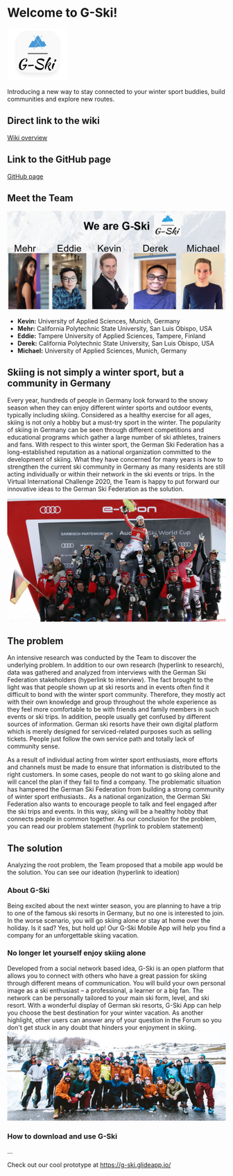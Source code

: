 # Welcome to G-Ski!
![gski](https://github.com/gxc-international-innovation-challenge/gxc-team-24/blob/main/gski.png)

Introducing a new way to stay connected to your winter sport buddies, build communities and explore new routes.

## Direct link to the wiki
[Wiki overview](https://github.com/gxc-international-innovation-challenge/gxc-team-24/wiki)

## Link to the GitHub page
[GitHub page](https://gxc-international-innovation-challenge.github.io/gxc-team-24)

## Meet the Team
![Teamphoto](https://github.com/gxc-international-innovation-challenge/gxc-team-24/blob/main/Team.PNG)
* **Kevin:** University of Applied Sciences, Munich, Germany
* **Mehr:** California Polytechnic State University, San Luis Obispo, USA
* **Eddie:** Tampere University of Applied Sciences, Tampere, Finland
* **Derek:** California Polytechnic State University, San Luis Obispo, USA
* **Michael:** University of Applied Sciences, Munich, Germany

## Skiing is not simply a winter sport, but a community in Germany
Every year, hundreds of people in Germany look forward to the snowy season when they can enjoy different winter sports and outdoor events, typically including skiing. Considered as a healthy exercise for all ages, skiing is not only a hobby but a must-try sport in the winter. The popularity of skiing in Germany can be seen through different competitions and educational programs which gather a large number of ski athletes, trainers and fans. With respect to this winter sport, the German Ski Federation has a long-established reputation as a national organization committed to the development of skiing. What they have concerned for many years is how to strengthen the current ski community in Germany as many residents are still acting individually or within their network in the ski events or trips. In the Virtual International Challenge 2020, the Team is happy to put forward our innovative ideas to the German Ski Federation as the solution. 

![skicommunity2](https://github.com/gxc-international-innovation-challenge/gxc-team-24/blob/main/Skicommunity1.webp)

## The problem
An intensive research was conducted by the Team to discover the underlying problem. In addition to our own research (hyperlink to research), data was gathered and analyzed from interviews with the German Ski Federation stakeholders (hyperlink to interview). The fact brought to the light was that people shown up at ski resorts and in events often find it difficult to bond with the winter sport community. Therefore, they mostly act with their own knowledge and group throughout the whole experience as they feel more comfortable to be with friends and family members in such events or ski trips. In addition, people usually get confused by different sources of information. German ski resorts have their own digital platform which is merely designed for serviced-related purposes such as selling tickets. People just follow the own service path and totally lack of community sense. 

As a result of individual acting from winter sport enthusiasts, more efforts and channels must be made to ensure that information is distributed to the right customers. In some cases, people do not want to go skiing alone and will cancel the plan if they fail to find a company. The problematic situation has hampered the German Ski Federation from building a strong community of winter sport enthusiasts.. As a national organization, the German Ski Federation also wants to encourage people to talk and feel engaged after the ski trips and events. In this way, skiing will be a healthy hobby that connects people in common together.
As our conclusion for the problem, you can read our problem statement (hyprlink to problem statement)

## The solution
Analyzing the root problem, the Team proposed that a mobile app would be the solution. You can see our ideation (hyperlink to ideation)  

### About G-Ski 
Being excited about the next winter season, you are planning to have a trip to one of the famous ski resorts in Germany, but no one is interested to join. In the worse scenario, you will go skiing alone or stay at home over the holiday. Is it sad? Yes, but hold up! Our G-Ski Mobile App will help you find a company for an unforgettable skiing vacation.

### No longer let yourself enjoy skiing alone
Developed from a social network based idea, G-Ski is an open platform that allows you to connect with others who have a great passion for skiing through different means of communication. You will build your own personal image as a ski enthusiast – a professional, a learner or a big fan. The network can be personally tailored to your main ski form, level, and ski resort. With a wonderful display of German ski resorts, G-Ski App can help you choose the best destination for your winter vacation. As another highlight, other users can answer any of your question in the Forum so you don't get stuck in any doubt that hinders your enjoyment in skiing.
![skicommunity](https://github.com/gxc-international-innovation-challenge/gxc-team-24/blob/main/Skicommunity.jpg)

### How to download and use G-Ski
…  

Check out our cool prototype at https://g-ski.glideapp.io/

